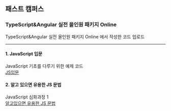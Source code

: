## 패스트 캠퍼스

### TypeScript&Angular 실전 올인원 패키지 Online

TypeScript&Angular 실전 올인원 패키지 Online 에서 작성한 코드 업로드

<hr>

#### 1. JavaScript 입문

JavaScript 기초를 다루기 위한 예제 코드  
[JS입문](https://github.com/pennyyi97/study_fastcampus/tree/main/script_class '코드 확인')
<br>

#### 2. 알고 있으면 유용한 JS 문법

JavaScript 심화과정 1
<br>
[알고있으면 유용한 JS 문법](https://github.com/pennyyi97/study_fastcampus/tree/main/script_class2 '코드 확인')
